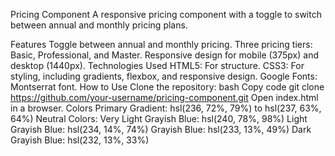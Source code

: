 Pricing Component
A responsive pricing component with a toggle to switch between annual and monthly pricing plans.

Features
Toggle between annual and monthly pricing.
Three pricing tiers: Basic, Professional, and Master.
Responsive design for mobile (375px) and desktop (1440px).
Technologies Used
HTML5: For structure.
CSS3: For styling, including gradients, flexbox, and responsive design.
Google Fonts: Montserrat font.
How to Use
Clone the repository:
bash
Copy code
git clone https://github.com/your-username/pricing-component.git
Open index.html in a browser.
Colors
Primary Gradient: hsl(236, 72%, 79%) to hsl(237, 63%, 64%)
Neutral Colors:
Very Light Grayish Blue: hsl(240, 78%, 98%)
Light Grayish Blue: hsl(234, 14%, 74%)
Grayish Blue: hsl(233, 13%, 49%)
Dark Grayish Blue: hsl(232, 13%, 33%)
